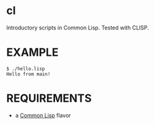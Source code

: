 # cl

Introductory scripts in Common Lisp. Tested with CLISP.

# EXAMPLE

```
$ ./hello.lisp
Hello from main!
```

# REQUIREMENTS

* a [Common Lisp](http://www.cliki.net/Common+Lisp+implementation) flavor
